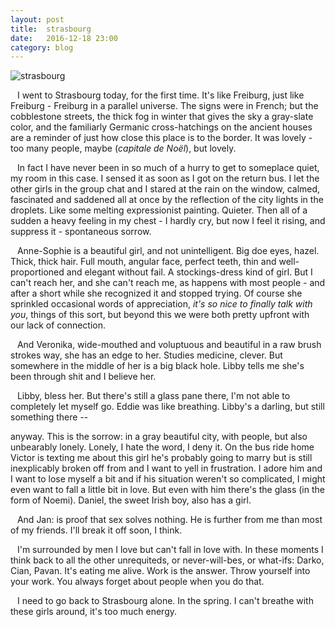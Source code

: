 ```yaml
---
layout: post
title:  strasbourg
date:   2016-12-18 23:00
category: blog
---
```


![strasbourg](https://c1.staticflickr.com/1/655/31357621880_54da948b9c_c.jpg)

&ensp; I went to Strasbourg today, for the first time. It's like Freiburg, just like Freiburg - Freiburg in a parallel universe. The signs were in French; but the cobblestone streets, the thick fog in winter that gives the sky a gray-slate color, and the familiarly Germanic cross-hatchings on the ancient houses are a reminder of just how close this place is to the border. It was lovely - too many people, maybe (*capitale de Noël*), but lovely. 

&ensp; In fact I have never been in so much of a hurry to get to someplace quiet, my room in this case. I sensed it as soon as I got on the return bus. I let the other girls in the group chat and I stared at the rain on the window, calmed, fascinated and saddened all at once by the reflection of the city lights in the droplets. Like some melting expressionist painting. Quieter. Then all of a sudden a heavy feeling in my chest - I hardly cry, but now I feel it rising, and suppress it - spontaneous sorrow.

&ensp; Anne-Sophie is a beautiful girl, and not unintelligent. Big doe eyes, hazel. Thick, thick hair. Full mouth, angular face, perfect teeth, thin and well-proportioned and elegant without fail. A stockings-dress kind of girl. But I can't reach her, and she can't reach me, as happens with most people - and after a short while she recognized it and stopped trying. Of course she sprinkled occasional words of appreciation, *it's so nice to finally talk with you*, things of this sort, but beyond this we were both pretty upfront with our lack of connection.

&ensp; And Veronika, wide-mouthed and voluptuous and beautiful in a raw brush strokes way, she has an edge to her. Studies medicine, clever. But somewhere in the middle of her is a big black hole. Libby tells me she's been through shit and I believe her.

&ensp; Libby, bless her. But there's still a glass pane there, I'm not able to completely let myself go. Eddie was like breathing. Libby's a darling, but still something there --

anyway. This is the sorrow: in a gray beautiful city, with people, but also unbearably lonely. Lonely, I hate the word, I deny it. On the bus ride home Victor is texting me about this girl he's probably going to marry but is still inexplicably broken off from and I want to yell in frustration. I adore him and I want to lose myself a bit and if his situation weren't so complicated, I might even want to fall a little bit in love. But even with him there's the glass (in the form of Noemi). Daniel, the sweet Irish boy, also has a girl. 

&ensp; And Jan: is proof that sex solves nothing. He is further from me than most of my friends. I'll break it off soon, I think.

&ensp; I'm surrounded by men I love but can't fall in love with. In these moments I think back to all the other unrequiteds, or never-will-bes, or what-ifs: Darko, Cian, Pavan. It's eating me alive. Work is the answer. Throw yourself into your work. You always forget about people when you do that.

&ensp; I need to go back to Strasbourg alone. In the spring. I can't breathe with these girls around, it's too much energy.
